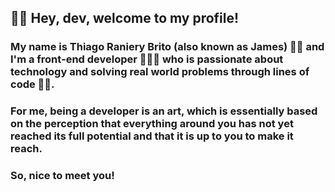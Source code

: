 ## 👋🏽 Hey, dev, welcome to my profile!


### My name is Thiago Raniery Brito (also known as James) 🤝🏽 and I'm a front-end developer 👨🏽‍💻 who is passionate about technology and solving real world problems through lines of code 💪🏽.

### For me, being a developer is an art, which is essentially based on the perception that everything around you has not yet reached its full potential and that it is up to you to make it reach.

### So, nice to meet you!

<!--
**trybrito/trybrito** is a ✨ _special_ ✨ repository because its `README.md` (this file) appears on your GitHub profile.

Here are some ideas to get you started:

- 🔭 I’m currently working on ...
- 🌱 I’m currently learning ...
- 👯 I’m looking to collaborate on ...
- 🤔 I’m looking for help with ...
- 💬 Ask me about ...
- 📫 How to reach me: ...
- 😄 Pronouns: ...
- ⚡ Fun fact: ...
-->
